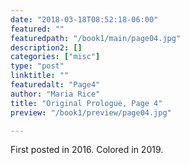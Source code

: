 ```yaml
---
date: "2018-03-18T08:52:18-06:00"
featured: ""
featuredpath: "/book1/main/page04.jpg"
description2: []
categories: ["misc"]
type: "post"
linktitle: ""
featuredalt: "Page4"
author: "Maria Rice"
title: "Original Prologue, Page 4"
preview: "/book1/preview/page04.jpg"

---
```


First posted in 2016.
Colored in 2019.